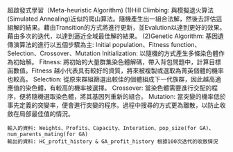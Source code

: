 

超啟發式學習（Meta-heuristic Algorithm)
  (1)Hill Climbing:
      與模擬退火算法(Simulated Annealing)近似的爬山算法。隨機產生出一組合法解，然後去評估這組解的結果。藉由Transition的方式將進行更新，並Evalution以達到更好的效果。藉由多次的迭代，以達到逼近全域最佳解的結果。
  (2)Genetic Algorithm:
      基因遺傳演算法的進行以五個步驟為主: Initial population、Fitness function、Selection、Crossover、Mutation
      Initialization: 以隨機的方式產生多條染色體作為初始解。
      Fitness: 將初始的大量群集染色體解碼，帶入背包問題中，計算目標函數值。Fitness 越小代表具有較好的資質，將來被複製或選取為菁英個體的機率也較高。
      Selection: 從原來群組篩選出較佳的個體組成下一代族群，因此越高適應值的染色體，有較高的機率被選擇。
      Crossover: 當染色體需要進行交配的程序，便將隨機選取染色體，將其基因列重新的組合。
      Mutation: 當突變的機率低於事先定義的突變率，便會進行突變的程序。過程中搜尋的方式更為離散，以防止收斂在局部最佳值的情況。
    
    輸入的資料: Weights、Profits、Capacity、Interation、pop_size(for GA)、num_parents_mating(for GA)
    輸出的資料: HC_profit_history & GA_profit_history 根據100次迭代的收斂情況
  
